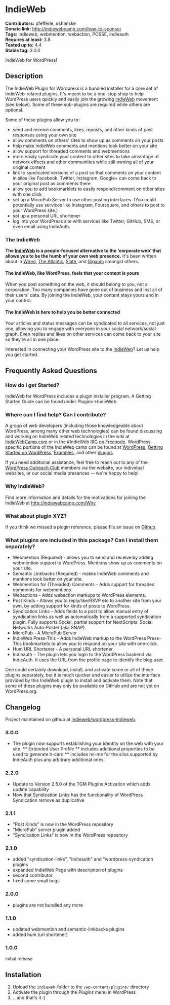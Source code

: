 # IndieWeb #
**Contributors:** pfefferle, dshanske  
**Donate link:** http://indiewebcamp.com/how-to-sponsor  
**Tags:** indieweb, webmention, webaction, POSSE, indieauth  
**Requires at least:** 3.8  
**Tested up to:** 4.4  
**Stable tag:** 3.0.0  

IndieWeb for WordPress!

## Description ##

The IndieWeb Plugin for Wordpress is a bundled installer for a core set of IndieWeb-related plugins. It's meant to be a one-stop shop to help WordPress users quickly and easily join the growing [IndieWeb](http://www.indiewebcamp.com) movement (see below). Some of these sub-plugins are required while others are optional.

Some of these plugins allow you to:
* send and receive comments, likes, reposts, and other kinds of post responses using your own site
* allow comments on others' sites to show up as comments on your posts
* help make IndieWeb comments and mentions look better on your site
* allow support for threaded comments and webmentions
* more easily syndicate your content to other sites to take advantage of network effects and other communities while still owning all of your original content
* link to syndicated versions of a post so that comments on your content in silos like Facebook, Twitter, Instagram, Google+ can come back to your original post as comments there
* allow you to add bookmarklets to easily respond/comment on other sites with one click
* set up a MicroPub Server to use other posting interfaces. (You could potentially use services like Instagram, Foursquare, and others to post to your WordPress site.)
* set up a personal URL shortener
* log into your WordPress site with services like Twitter, GitHub, SMS, or even email using IndieAuth.

### The IndieWeb ###
**The [IndieWeb](http://indiewebcamp.com/) is a people-focused alternative to the ‘corporate web’ that allows you to be the humb of your own web presence.** It's been written about in [Wired](http://www.wired.com/2013/08/indie-web/), [The Atlantic](http://www.theatlantic.com/technology/archive/2014/08/the-new-editors-of-the-internet/378983/), [Slate](http://www.slate.com/blogs/future_tense/2014/04/25/indiewebcamps_create_tools_for_a_new_internet.html), and [Gigaom](https://gigaom.com/2014/09/03/dont-like-facebook-owning-and-controlling-your-content-use-tools-that-support-the-open-web/) amongst others.

#### The IndieWeb, like WordPress, feels that **your content is yours** ####

When you post something on the web, it should belong to you, not a corporation. Too many companies have gone out of business and lost all of their users’ data. By joining the IndieWeb, your content stays yours and in your control.

#### The IndieWeb is here to help you be **better connected** ####

Your articles and status messages can be syndicated to all services, not just one, allowing you to engage with everyone in your social network/social graph. Even replies and likes on other services can come back to your site so they’re all in one place.

Interested in connecting your WordPress site to the [IndieWeb](https://indiewebcamp.com/)? Let us help you get started.

## Frequently Asked Questions ##

### How do I get Started? ###

IndieWeb for WordPress includes a plugin installer program. A Getting Started Guide can be found under Plugins->IndieWeb.

### Where can I find help? Can I contribute? ###

A group of web developers (including those knowledgeable about WordPress, among many other web technologies) can be found discussing and working on IndieWeb related technologies in the wiki at [IndieWebCamp.com](http://www.indiewebcamp.com) or in the #IndieWeb [IRC on Freenode](https://indiewebcamp.com/IRC). WordPress specific portions of the IndieWeb camp can be found at [WordPress](https://indiewebcamp.com/wordpress), [Getting Started on WordPress](https://indiewebcamp.com/Getting_Started_on_WordPress), [Examples](https://indiewebcamp.com/WordPress/Examples), and other [plugins](https://indiewebcamp.com/WordPress/Plugins). 

If you need additional assistance, feel free to reach out to any of the [WordPress Outreach Club](https://indiewebcamp.com/WordPress_Outreach_Club) members via the website, our individual websites, or our social media presences -- we're happy to help!

### Why IndieWeb? ###

Find more information and details for the motivations for joining the IndieWeb at http://indiewebcamp.com/Why 

### What about plugin XYZ? ###

If you think we missed a plugin reference, please file an issue on [Github](https://github.com/indieweb/wordpress-indieweb/issues).

### What plugins are included in this package? Can I install them separately? ###

* Webmention (Required) - allows you to send and receive by adding webmention support to WordPress. Mentions show up as comments on your site.
* Semantic Linkbacks (Required) - makes IndieWeb comments and mentions look better on your site.
* Webmention for (Threaded) Comments - Adds support for threaded comments for webmentions.
* Webactions - Adds webaction markups to WordPress elements.
* Post Kinds - Allows you to reply/like/RSVP etc to another site from your own, by adding support for kinds of posts to WordPress.
* Syndication Links - Adds fields to a post to allow manual entry of syndication links as well as automatically from a supported syndication plugin. Fully supports Social, partial support for NextScripts: Social Networks Auto-Poster (aka SNAP).
* MicroPub - A MicroPub Server
* IndieWeb Press-This - Adds IndieWeb markup to the WordPress Press-This bookmarkets to allow you to respond on your site with one-click.
* Hum URL Shortener - A personal URL shortener.
* Indieauth - The plugin lets you login to the WordPress backend via IndieAuth. It uses the URL from the profile page to identify the blog user.

One could certainly download, install, and activate some or all of these plugins separately, but it is much quicker and easier to utilize the interface provided by this IndieWeb plugin to install and activate them. Note that some of these plugins may only be available on GitHub and are not yet on WordPress.org.

## Changelog ##

Project maintained on github at [indieweb/wordpress-indieweb](https://github.com/indieweb/wordpress-indieweb).

### 3.0.0 ###

* The plugin now supports establishing your identity on the web with your site.
** Extended User Profile
** includes additional properties to be used to generate h-card
** includes rel-me for the silos supported by IndieAuth plus any arbitrary additional ones.


### 2.2.0 ###

* Update to Version 2.5.0 of the TGM Plugins Activation which adds update capability
* Now that Syndication Links has the functionality of WordPress Syndication remove as duplicative

### 2.1.1 ###

* "Post Kinds" is now in the WordPress repository
* "MicroPub" server plugin added
* "Syndication Links" is now in the WordPress repository

### 2.1.0 ###

* added "syndication-links", "indieauth" and "wordpress-syndication plugins
* expanded IndieWeb Page with description of plugins
* second contributor
* fixed some small bugs

### 2.0.0 ###

* plugins are not bundled any more

### 1.1.0 ###

* updated webmention and semantic-linkbacks plugins
* added hum (url shortener)

### 1.0.0 ###

initial release

## Installation ##

1. Upload the `indieweb`-folder to the `/wp-content/plugins/` directory
2. Activate the plugin through the *Plugins* menu in WordPress
3. ...and that's it :)
